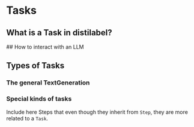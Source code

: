 # Tasks

## What is a Task in distilabel?

## How to interact with an LLM

## Types of Tasks

### The general TextGeneration

### Special kinds of tasks

Include here Steps that even though they inherit from `Step`, they are more related to a `Task`.
